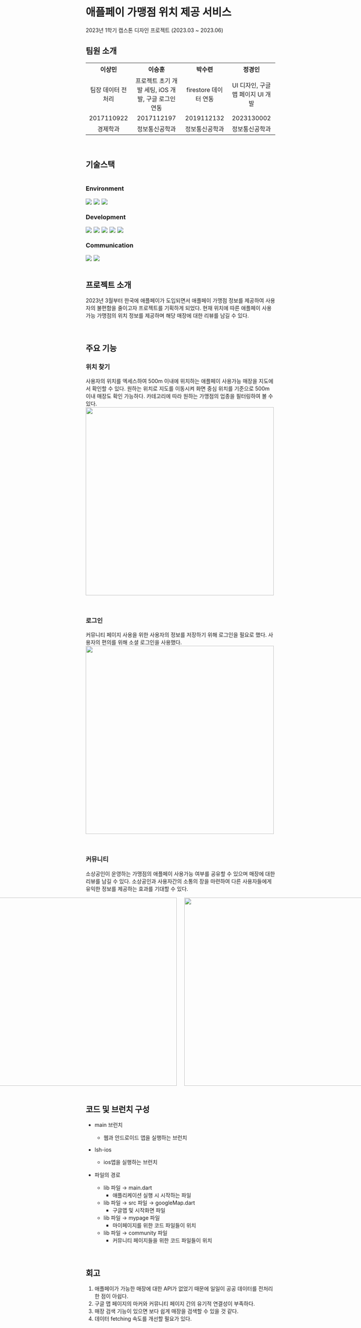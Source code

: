 # 애플페이 가맹점 위치 제공 서비스 


2023년 1학기 캡스톤 디자인 프로젝트 (2023.03 ~ 2023.06)



## 팀원 소개 
<table style="text-align:center;">
  <tr>
    <th>이상민</th>
    <th>이승훈</th>
    <th>박수련</th>
    <th>정경인</th>	
  </tr>
  <tr>
    <td>팀장 데이터 전처리</td>
    <td>프로젝트 초기 개발 세팅, iOS 개발, 구글 로그인 연동</td>
    <td>firestore 데이터 연동</td>
    <td>UI 디자인, 구글 맵 페이지 UI 개발</td>	
  </tr>
  <tr>
    <td>2017110922</td>
    <td>2017112197</td>
    <td>2019112132</td>
    <td>2023130002</td>	
  </tr>
  <tr>
    <td>경제학과</td>
    <td>정보통신공학과</td>
    <td>정보통신공학과</td>
    <td>정보통신공학과</td>
  </tr>
  
</table>

<br>
  

## 기술스택
<div style="display:flex; flex-direction:column;">
  <div style="flex-direction:column; width:50%; ">
    <h3 style="marin:0px;">Environment</h3>
    <div style="display:flex;">
      <img style="margin-right:5px;" 		src="https://img.shields.io/badge/android studio-3DDC84.svg?style=for-the-badge&logo=androidstudio&logoColor=white" />
    <img style="margin-right:5px;" src="https://img.shields.io/badge/xcode-147EFB.svg?style=for-the-badge&logo=xcode&logoColor=white" />
    <img style="margin-right:5px;" src="https://img.shields.io/badge/git-691A99.svg?style=for-the-badge&logo=git&logoColor=white" />
    </div>
  </div>
  <h3>Development</h3>
  <div style="display:flex;">
    <img style="margin-right:5px;" src="https://img.shields.io/badge/flutter-02569B.svg?style=for-the-badge&logo=flutter&logoColor=white" />
    <img style="margin-right:5px;" src="https://img.shields.io/badge/dart-0175C2.svg?style=for-the-badge&logo=dart&logoColor=white" />
    <img style="margin-right:5px;" src="https://img.shields.io/badge/Firebase-FFCA28?style=for-the-badge&logo=firebase&logoColor=white" />
    <img style="margin-right:5px;" src="https://img.shields.io/badge/google cloud-4285F4.svg?style=for-the-badge&logo=googlecloud&logoColor=white" />
    <img style="margin-right:5px;" src="https://img.shields.io/badge/google maps-4285F4.svg?style=for-the-badge&logo=googlemaps&logoColor=white" />
  </div>
  <h3>Communication</h3>  
  <div style="display:flex;">
    <img style="margin-right:5px;" src="https://img.shields.io/badge/Notion-F3F3F3.svg?style=for-the-badge&logo=notion&logoColor=black" />
    <img style="margin-right:5px;" src="https://img.shields.io/badge/github-181717.svg?style=for-the-badge&logo=github&logoColor=white" />
  </div>
</div>

<br>

## 프로젝트 소개
2023년 3월부터 한국에 애플페이가 도입되면서 애플페이 가맹점 정보를 제공하여 사용자의 불편함을 줄이고자 프로젝트를 기획하게 되었다. 현재 위치에 따른 애플페이 사용가능 가맹점의 위치 정보를 제공하며 해당 매장에 대한 리뷰를 남길 수 있다. 

<br>

## 주요 기능

### 위치 찾기
사용자의 위치를 엑세스하여 500m 이내에 위치하는 애플페이 사용가능 매장을 지도에서 확인할 수 있다. 원하는 위치로 지도를 이동시켜 화면 중심 위치를 기준으로 500m 이내 매장도 확인 가능하다. 
카테고리에 따라 원하는 가맹점의 업종을 필터링하여 볼 수 있다. 
<br>
<img style="height:500px;"
     src="https://velog.velcdn.com/images/tnfus916/post/ac928bcc-e3d7-4ee1-9f28-f77d64200734/image.png" />
     
<br>

### 로그인
커뮤니티 페이지 사용을 위한 사용자의 정보를 저장하기 위해 로그인을 필요로 했다. 사용자의 편의를 위해 소셜 로그인을 사용했다. 
<br>
<img style="height:500px;"
     src="https://velog.velcdn.com/images/tnfus916/post/73d5f75c-6332-4712-bda1-583b9011831b/image.png" />


<br>

### 커뮤니티
소상공인이 운영하는 가맹점의 애플페이 사용가능 여부를 공유할 수 있으며 매장에 대한 리뷰를 남길 수 있다. 소상공인과 사용자간의 소통의 장을 마련하여 다른 사용자들에게 유익한 정보를 제공하는 효과를 기대할 수 있다.
<br>
<div style="display:flex; justify-content:center;">
  <img style="height:500px; margin-right:20px;"
     src="https://velog.velcdn.com/images/tnfus916/post/b9cf1497-31f8-4678-9d73-f9de2bc28711/image.png" />
  <img style="height:500px;"
     src="https://velog.velcdn.com/images/tnfus916/post/15b07bad-af9c-43ce-afa5-0c334106c4a8/image.png" />
</div>

<br>

## 코드 및 브런치 구성
 - main 브런치
    - 웹과 안드로이드 앱을 실행하는 브런치
- lsh-ios
    - ios앱을 실행하는 브런치
   
- 파일의 경로
    - lib 파일 → main.dart
        - 애플리케이션 실행 시 시작하는  파일
    - lib 파일 → src 파일 → googleMap.dart
        - 구글맵 및 시작화면 파일
    - lib 파일 → mypage 파일
        - 마이페이지를 위한 코드 파일들이 위치
    - lib 파일 → community 파일
        - 커뮤니티 페이지들을 위한 코드 파일들이 위치

<br>

## 회고
1. 애플페이가 가능한 매장에 대한 API가 없었기 때문에 일일이 공공 데이터를 전처리한 점이 아쉽다. 
2. 구글 맵 페이지의 마커와 커뮤니티 페이지 간의 유기적 연결성이 부족하다. 
3. 매장 검색 기능이 있으면 보다 쉽게 매장을 검색할 수 있을 것 같다. 
4. 데이터 fetching 속도를 개선할 필요가 있다. 
